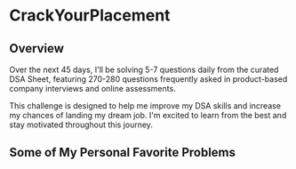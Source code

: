# CrackYourPlacement

## Overview
Over the next 45 days, I'll be solving 5-7 questions daily from the curated DSA Sheet, featuring 270-280 questions frequently asked in product-based company interviews and online assessments.

This challenge is designed to help me improve my DSA skills and increase my chances of landing my dream job. I'm excited to learn from the best and stay motivated throughout this journey.

## Some of My Personal Favorite Problems

